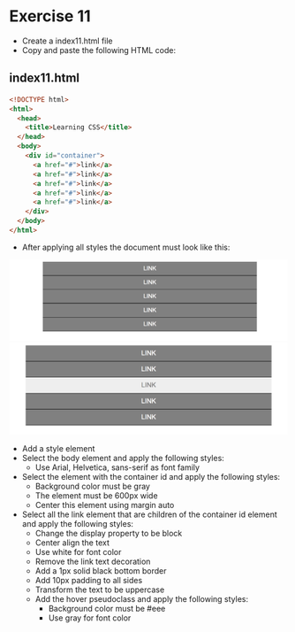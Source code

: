 # Exercise 11

* Create a index11.html file
* Copy and paste the following HTML code:

## index11.html
```html
<!DOCTYPE html>
<html>
  <head>
    <title>Learning CSS</title>
  </head>
  <body>
    <div id="container">
      <a href="#">link</a>
      <a href="#">link</a>
      <a href="#">link</a>
      <a href="#">link</a>
      <a href="#">link</a>
    </div>
  </body>
</html>
```

* After applying all styles the document must look like this:

![Ex 11](./results/ex_11.png)
![Ex 11](./results/ex_11b.png)

* Add a style element
* Select the body element and apply the following styles:
  * Use Arial, Helvetica, sans-serif as font family
* Select the element with the container id and apply the following styles:
  * Background color must be gray
  * The element must be 600px wide
  * Center this element using margin auto
* Select all the link element that are children of the container id element and apply the following styles:
  * Change the display property to be block
  * Center align the text
  * Use white for font color
  * Remove the link text decoration
  * Add a 1px solid black bottom border
  * Add 10px padding to all sides
  * Transform the text to be uppercase
  * Add the hover pseudoclass and apply the following styles:
    * Background color must be #eee
    * Use gray for font color